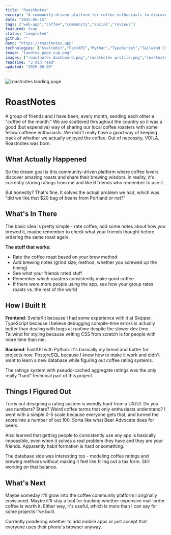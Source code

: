 ```yaml
---
title: "RoastNotes"
excerpt: "A community-driven platform for coffee enthusiasts to discover, rate, and share their coffee experiences with fellow coffee lovers."
date: "2025-05-15"
tags: ["web-app","coffee","community","social","reviews"]
featured: true
status: "completed"
github: ""
demo: "https://roastnotes.app"
technologies: ["SvelteKit","FastAPI","Python","TypeScript","Tailwind CSS","PostgreSQL"]
image: "landing_page_cup.png"
images: ["roastnotes-dashboard.png","roastnotes-profile.png","roastnotes-cupping.png"]
readTime: "3 min read"
updated: "2025-08-09"
---
```


![roastnotes landing page](roastnotes_landing.png)

# RoastNotes

A group of friends and I have been, every month, sending each other a "coffee of the month." We are scattered throughout the country so it was a good (but expensive) way of sharing our local coffee roasters with some fellow caffiene enthusiasts. We didn't really have a good way of keeping track of whether we actually enjoyed the coffee. Out of necessity, VOILA. Roastnotes was born.


## What Actually Happened

So the dream goal is this community-driven platform where coffee lovers discover amazing roasts and share their brewing wisdom. In reality, it's currently storing ratings from me and like 6 friends who remember to use it.

But honestly? That's fine. It solves the actual problem we had, which was "did we like that $20 bag of beans from Portland or not?"

## What's In There

The basic idea is pretty simple - rate coffee, add some notes about how you brewed it, maybe remember to check what your friends thought before ordering the same roast again.

**The stuff that works:**
- Rate the coffee roast based on your brew method
- Add brewing notes (grind size, method, whether you screwed up the timing)
- See what your friends rated stuff
- Remember which roasters consistently make good coffee
- If there were more people using the app, see how your group rates roasts vs. the rest of the world

## How I Built It

**Frontend**: SvelteKit because I had some experience with it at Skipper. TypeScript because I believe debugging compile-time errors is actually better than dealing with bugs at runtime despite the slower dev time. Tailwind for styling because writing CSS from scratch is for people with more time than me.

**Backend**: FastAPI with Python. It's basically my bread and butter for projects now. PostgreSQL because I know how to make it work and didn't want to learn a new database while figuring out coffee rating systems.

The ratings system with pseudo-cached aggregate ratings was the only really "hard" technical part of this project.

## Things I Figured Out

Turns out designing a rating system is weirdly hard from a UX/UI. Do you use numbers? Stars? Weird coffee terms that only enthusiasts understand? I went with a simple 0-5 scale because everyone gets that, and turned the score into a number of out 100. Sorta like what Beer Advocate does for beers.

Also learned that getting people to consistently use any app is basically impossible, even when it solves a real problem they have and they are your friends. Apparently habit formation is hard or something.

The database side was interesting too - modeling coffee ratings and brewing methods without making it feel like filling out a tax form. Still working on that balance.

## What's Next

Maybe someday it'll grow into the coffee community platform I originally envisioned. Maybe it'll stay a tool for tracking whether expensive mail-order coffee is worth it. Either way, it's useful, which is more than I can say for some projects I've built.

Currently pondering whether to add mobile apps or just accept that everyone uses their phone's browser anyway.